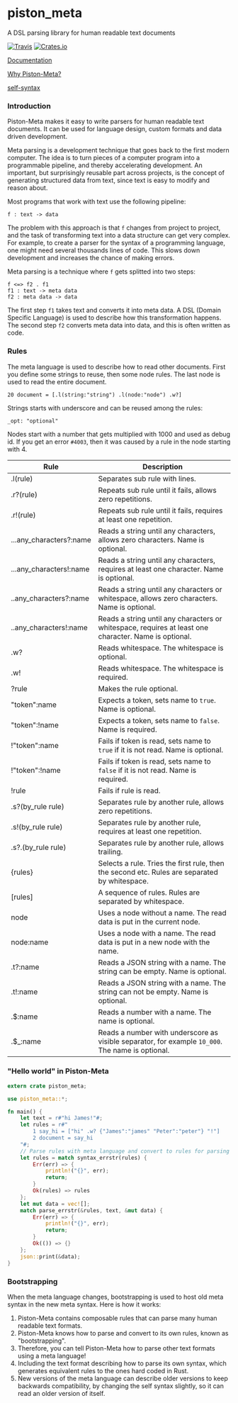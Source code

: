 # piston_meta
A DSL parsing library for human readable text documents

[![Travis](https://img.shields.io/travis/PistonDevelopers/meta.svg?style=flat-square)](https://travis-ci.org/PistonDevelopers/meta)
[![Crates.io](https://img.shields.io/crates/v/piston_meta.svg?style=flat-square)](https://crates.io/crates/piston_meta)

[Documentation](https://docs.rs/piston_meta/)

[Why Piston-Meta?](https://github.com/PistonDevelopers/meta/issues/1)

[self-syntax](https://raw.githubusercontent.com/PistonDevelopers/meta/master/assets/self-syntax.txt)

### Introduction

Piston-Meta makes it easy to write parsers for human readable text documents.
It can be used for language design, custom formats and data driven development.

Meta parsing is a development technique that goes back to the first modern computer.
The idea is to turn pieces of a computer program into a programmable pipeline,
and thereby accelerating development.
An important, but surprisingly reusable part across projects, is the concept of generating
structured data from text, since text is easy to modify and reason about.

Most programs that work with text use the following pipeline:

```ignore
f : text -> data
```

The problem with this approach is that `f` changes from project to project,
and the task of transforming text into a data structure can get very complex.
For example, to create a parser for the syntax of a programming language,
one might need several thousands lines of code.
This slows down development and increases the chance of making errors.

Meta parsing is a technique where `f` gets splitted into two steps:

```ignore
f <=> f2 . f1
f1 : text -> meta data
f2 : meta data -> data
```

The first step `f1` takes text and converts it into meta data.
A DSL (Domain Specific Language) is used to describe how this transformation happens.
The second step `f2` converts meta data into data, and this is often written as code.

### Rules

The meta language is used to describe how to read other documents.
First you define some strings to reuse, then some node rules.
The last node is used to read the entire document.

`20 document = [.l(string:"string") .l(node:"node") .w?]`

Strings starts with underscore and can be reused among the rules:

`_opt: "optional"`

Nodes start with a number that gets multiplied with 1000 and used as debug id.
If you get an error `#4003`, then it was caused by a rule in the node starting with 4.

|Rule|Description|
|----|-----------|
|.l(rule)|Separates sub rule with lines.|
|.r?(rule)|Repeats sub rule until it fails, allows zero repetitions.|
|.r!(rule)|Repeats sub rule until it fails, requires at least one repetition.|
|...any_characters?:name|Reads a string until any characters, allows zero characters. Name is optional.|
|...any_characters!:name|Reads a string until any characters, requires at least one character. Name is optional.|
|..any_characters?:name|Reads a string until any characters or whitespace, allows zero characters. Name is optional.|
|..any_characters!:name|Reads a string until any characters or whitespace, requires at least one character. Name is optional.|
|.w?|Reads whitespace. The whitespace is optional.|
|.w!|Reads whitespace. The whitespace is required.|
|?rule|Makes the rule optional.|
|"token":name|Expects a token, sets name to `true`. Name is optional.|
|"token":!name|Expects a token, sets name to `false`. Name is required.|
|!"token":name|Fails if token is read, sets name to `true` if it is not read. Name is optional.|
|!"token":!name|Fails if token is read, sets name to `false` if it is not read. Name is required.|
|!rule|Fails if rule is read.|
|.s?(by_rule rule)|Separates rule by another rule, allows zero repetitions.|
|.s!(by_rule rule)|Separates rule by another rule, requires at least one repetition.|
|.s?.(by_rule rule)|Separates rule by another rule, allows trailing.|
|{rules}|Selects a rule. Tries the first rule, then the second etc. Rules are separated by whitespace.|
|[rules]|A sequence of rules. Rules are separated by whitespace.|
|node|Uses a node without a name. The read data is put in the current node.|
|node:name|Uses a node with a name. The read data is put in a new node with the name.|
|.t?:name|Reads a JSON string with a name. The string can be empty. Name is optional.|
|.t!:name|Reads a JSON string with a name. The string can not be empty. Name is optional.|
|.$:name|Reads a number with a name. The name is optional.|
|.$_:name|Reads a number with underscore as visible separator, for example `10_000`. The name is optional.|

### "Hello world" in Piston-Meta

```rust
extern crate piston_meta;

use piston_meta::*;

fn main() {
    let text = r#"hi James!"#;
    let rules = r#"
        1 say_hi = ["hi" .w? {"James":"james" "Peter":"peter"} "!"]
        2 document = say_hi
    "#;
    // Parse rules with meta language and convert to rules for parsing text.
    let rules = match syntax_errstr(rules) {
        Err(err) => {
            println!("{}", err);
            return;
        }
        Ok(rules) => rules
    };
    let mut data = vec![];
    match parse_errstr(&rules, text, &mut data) {
        Err(err) => {
            println!("{}", err);
            return;
        }
        Ok(()) => {}
    };
    json::print(&data);
}
```

### Bootstrapping

When the meta language changes, bootstrapping is used to host old meta syntax in the new meta syntax. Here is how it works:

1. Piston-Meta contains composable rules that can parse many human readable text formats.
2. Piston-Meta knows how to parse and convert to its own rules, known as "bootstrapping".
3. Therefore, you can tell Piston-Meta how to parse other text formats using a meta language!
4. Including the text format describing how to parse its own syntax, which generates equivalent rules to the ones hard coded in Rust.
5. New versions of the meta language can describe older versions to keep backwards compatibility, by changing the self syntax slightly, so it can read an older version of itself.
